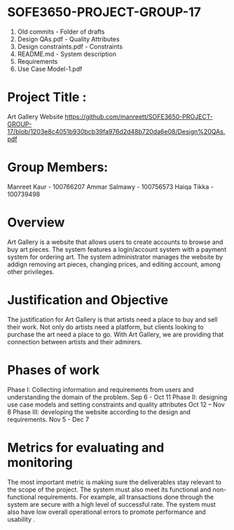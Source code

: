# SOFE3650-PROJECT-GROUP-17

1. Old commits - Folder of drafts
2. Design QAs.pdf - Quality Attributes
3. Design constraints.pdf - Constraints
4. README.md - System description
5. Requirements 
6. Use Case Model-1.pdf

# Project Title :
Art Gallery Website 
https://github.com/manreett/SOFE3650-PROJECT-GROUP-17/blob/1203e8c4051b930bcb39fa976d2d48b720da6e08/Design%20QAs.pdf
# Group Members:
Manreet Kaur - 100766207 
Ammar Salmawy - 100756573
Haiqa Tikka - 100739498

# Overview
Art Gallery is a website that allows users to create accounts to browse and buy art pieces.
The system features a login/account system with a payment system for ordering art.
The system administrator manages the website by addign removing art pieces, changing prices, and editing account, among other privileges.

# Justification and Objective
The justification for Art Gallery is that artists need a place to buy and sell their work. Not only do artists need a platform, but clients looking to purchase the art need a place to go.
With Art Gallery, we are providing that connection between artists and their admirers.

# Phases of work
Phase I: Collecting information and requirements from users and understanding the domain of the problem. Sep 6 - Oct 11 
Phase II: designing use case models and setting constraints and quality attributes Oct 12 – Nov 8
Phase III: developing the website according to the design and requirements. Nov 5 - Dec 7

# Metrics for evaluating and monitoring
The most important metric is making sure the deliverables stay relevant to the scope of the project. 
The system must also meet its functional and non-functional requirements. For example, all transactions done through the system are secure with a high level of successful rate. 
The system must also have low overall operational errors to promote performance and usability .
